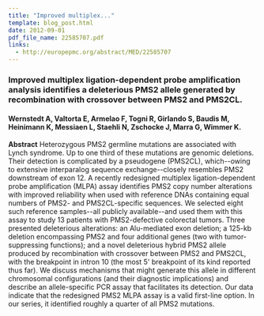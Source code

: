 ```yaml
---
title: "Improved multiplex..."
template: blog_post.html 
date: 2012-09-01
pdf_file_name: 22585707.pdf
links:
  - http://europepmc.org/abstract/MED/22585707
---
```


### Improved multiplex ligation-dependent probe amplification analysis identifies a deleterious PMS2 allele generated by recombination with crossover between PMS2 and PMS2CL.
#### Wernstedt A, Valtorta E, Armelao F, Togni R, Girlando S, Baudis M, Heinimann K, Messiaen L, Staehli N, Zschocke J, Marra G, Wimmer K.

**Abstract** Heterozygous PMS2 germline mutations are associated with Lynch syndrome. Up to one third of these mutations are genomic deletions. Their detection is complicated by a pseudogene (PMS2CL), which--owing to extensive interparalog sequence exchange--closely resembles PMS2 downstream of exon 12. A recently redesigned multiplex ligation-dependent probe amplification (MLPA) assay identifies PMS2 copy number alterations with improved reliability when used with reference DNAs containing equal numbers of PMS2- and PMS2CL-specific sequences. We selected eight such reference samples--all publicly available--and used them with this assay to study 13 patients with PMS2-defective colorectal tumors.<!--more--> Three presented deleterious alterations: an Alu-mediated exon deletion; a 125-kb deletion encompassing PMS2 and four additional genes (two with tumor-suppressing functions); and a novel deleterious hybrid PMS2 allele produced by recombination with crossover between PMS2 and PMS2CL, with the breakpoint in intron 10 (the most 5' breakpoint of its kind reported thus far). We discuss mechanisms that might generate this allele in different chromosomal configurations (and their diagnostic implications) and describe an allele-specific PCR assay that facilitates its detection. Our data indicate that the redesigned PMS2 MLPA assay is a valid first-line option. In our series, it identified roughly a quarter of all PMS2 mutations.

